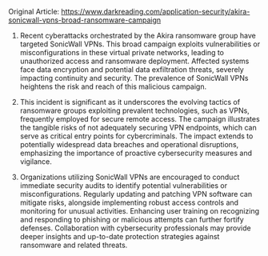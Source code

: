 Original Article: https://www.darkreading.com/application-security/akira-sonicwall-vpns-broad-ransomware-campaign

1) Recent cyberattacks orchestrated by the Akira ransomware group have targeted SonicWall VPNs. This broad campaign exploits vulnerabilities or misconfigurations in these virtual private networks, leading to unauthorized access and ransomware deployment. Affected systems face data encryption and potential data exfiltration threats, severely impacting continuity and security. The prevalence of SonicWall VPNs heightens the risk and reach of this malicious campaign.

2) This incident is significant as it underscores the evolving tactics of ransomware groups exploiting prevalent technologies, such as VPNs, frequently employed for secure remote access. The campaign illustrates the tangible risks of not adequately securing VPN endpoints, which can serve as critical entry points for cybercriminals. The impact extends to potentially widespread data breaches and operational disruptions, emphasizing the importance of proactive cybersecurity measures and vigilance.

3) Organizations utilizing SonicWall VPNs are encouraged to conduct immediate security audits to identify potential vulnerabilities or misconfigurations. Regularly updating and patching VPN software can mitigate risks, alongside implementing robust access controls and monitoring for unusual activities. Enhancing user training on recognizing and responding to phishing or malicious attempts can further fortify defenses. Collaboration with cybersecurity professionals may provide deeper insights and up-to-date protection strategies against ransomware and related threats.